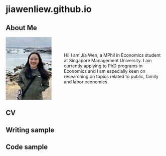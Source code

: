 # jiawenliew.github.io

## About Me
<div style="display: flex; align-items: center;">
  <img src="image.jpeg" alt="me" width="175" height="200" style="margin-right: 20px;">
  <p style="margin-left: 20px;">Hi! I am Jia Wen, a MPhil in Economics student at Singapore Management University. I am currently applying to PhD programs in Economics and I am especially keen on researching on topics related to public, family and labor economics.</p>
</div>

## CV

## Writing sample

## Code sample

